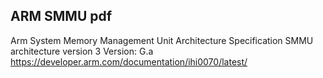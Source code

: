## ARM SMMU pdf
Arm System Memory Management Unit Architecture Specification
SMMU architecture version 3
Version: G.a
https://developer.arm.com/documentation/ihi0070/latest/
